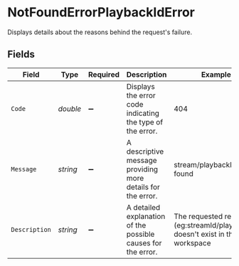 # NotFoundErrorPlaybackIdError

Displays details about the reasons behind the request's failure.


## Fields

| Field                                                                          | Type                                                                           | Required                                                                       | Description                                                                    | Example                                                                        |
| ------------------------------------------------------------------------------ | ------------------------------------------------------------------------------ | ------------------------------------------------------------------------------ | ------------------------------------------------------------------------------ | ------------------------------------------------------------------------------ |
| `Code`                                                                         | *double*                                                                       | :heavy_minus_sign:                                                             | Displays the error code indicating the type of the error.                      | 404                                                                            |
| `Message`                                                                      | *string*                                                                       | :heavy_minus_sign:                                                             | A descriptive message providing more details for the error.                    | stream/playbackId not found                                                    |
| `Description`                                                                  | *string*                                                                       | :heavy_minus_sign:                                                             | A detailed explanation of the possible causes for the error.<br/>              | The requested resource (eg:streamId/playbackId) doesn't exist in the workspace |